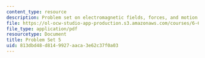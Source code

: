 ```yaml
---
content_type: resource
description: Problem set on electromagnetic fields, forces, and motion.
file: https://ol-ocw-studio-app-production.s3.amazonaws.com/courses/6-641-electromagnetic-fields-forces-and-motion-spring-2005/813dbd48d8149927aaca3e62c37f0a03_ps5sp05.pdf
file_type: application/pdf
resourcetype: Document
title: Problem Set 5
uid: 813dbd48-d814-9927-aaca-3e62c37f0a03
---
```

